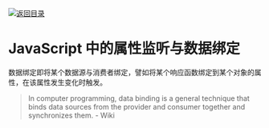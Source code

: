 [![返回目录](https://i.postimg.cc/KvQbty96/image.png)](https://ngte-pl.gitbook.io/i/javascript)

# JavaScript 中的属性监听与数据绑定

数据绑定即将某个数据源与消费者绑定，譬如将某个响应函数绑定到某个对象的属性，在该属性发生变化时触发。

> In computer programming, data binding is a general technique that binds data sources from the provider and consumer together and synchronizes them. - Wiki
